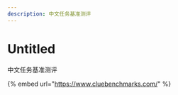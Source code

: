 ```yaml
---
description: 中文任务基准测评
---
```


# Untitled

中文任务基准测评

{% embed url="https://www.cluebenchmarks.com/" %}



